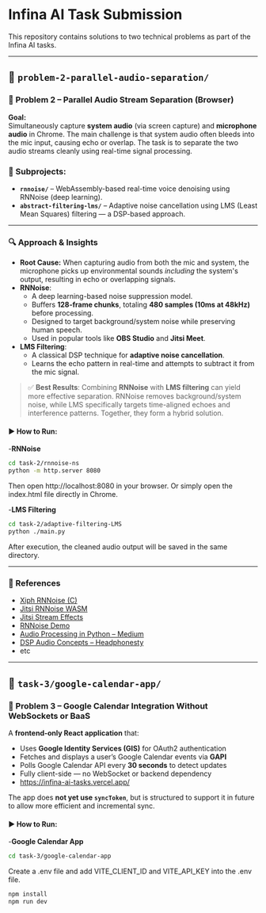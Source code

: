 # Infina AI Task Submission

This repository contains solutions to two technical problems as part of the Infina AI tasks.

---

## 📁 `problem-2-parallel-audio-separation/`

### 🎯 Problem 2 – Parallel Audio Stream Separation (Browser)

**Goal:**  
Simultaneously capture **system audio** (via screen capture) and **microphone audio** in Chrome. The main challenge is that system audio often bleeds into the mic input, causing echo or overlap. The task is to separate the two audio streams cleanly using real-time signal processing.

### 📂 Subprojects:

- **`rnnoise/`** – WebAssembly-based real-time voice denoising using RNNoise (deep learning).
- **`abstract-filtering-lms/`** – Adaptive noise cancellation using LMS (Least Mean Squares) filtering — a DSP-based approach.

---

### 🔍 Approach & Insights

- **Root Cause:** When capturing audio from both the mic and system, the microphone picks up environmental sounds *including* the system's output, resulting in echo or overlapping signals.
- **RNNoise**:
  - A deep learning-based noise suppression model.
  - Buffers **128-frame chunks**, totaling **480 samples (10ms at 48kHz)** before processing.
  - Designed to target background/system noise while preserving human speech.
  - Used in popular tools like **OBS Studio** and **Jitsi Meet**.
- **LMS Filtering**:
  - A classical DSP technique for **adaptive noise cancellation**.
  - Learns the echo pattern in real-time and attempts to subtract it from the mic signal.

> ✅ **Best Results**: Combining **RNNoise** with **LMS filtering** can yield more effective separation. RNNoise removes background/system noise, while LMS specifically targets time-aligned echoes and interference patterns. Together, they form a hybrid solution.

#### ▶️ How to Run:
  -**RNNoise**
  ```bash
  cd task-2/rnnoise-ns
  python -m http.server 8080
  ```
  Then open http://localhost:8080 in your browser.
  Or simply open the index.html file directly in Chrome.

  -**LMS Filtering**
  ```bash
  cd task-2/adaptive-filtering-LMS
  python ./main.py
  ```
  After execution, the cleaned audio output will be saved in the same directory.
  
  ---

### 📘 References

- [Xiph RNNoise (C)](https://github.com/xiph/rnnoise)
- [Jitsi RNNoise WASM](https://github.com/jitsi/rnnoise-wasm)
- [Jitsi Stream Effects](https://github.com/jitsi/jitsi-meet/tree/master/react/features/stream-effects)
- [RNNoise Demo](https://jmvalin.ca/demo/rnnoise/)
- [Audio Processing in Python – Medium](https://medium.com/@mateus.d.assis.silva/processing-audio-with-python-b6ec37ac2f40)
- [DSP Audio Concepts – Headphonesty](https://www.headphonesty.com/2022/01/dsp-audio)
- etc

---

## 📁 `task-3/google-calendar-app/`

### 🎯 Problem 3 – Google Calendar Integration Without WebSockets or BaaS

A **frontend-only React application** that:

- Uses **Google Identity Services (GIS)** for OAuth2 authentication
- Fetches and displays a user’s Google Calendar events via **GAPI**
- Polls Google Calendar API every **30 seconds** to detect updates
- Fully client-side — no WebSocket or backend dependency
- https://infina-ai-tasks.vercel.app/

The app does **not yet use `syncToken`**, but is structured to support it in future to allow more efficient and incremental sync.

#### ▶️ How to Run:
  -**Google Calendar App**
  ```bash
  cd task-3/google-calendar-app
  ```
  Create a .env file and add VITE_CLIENT_ID and VITE_API_KEY into the .env file.
  ```bash
  npm install
  npm run dev
  ```

